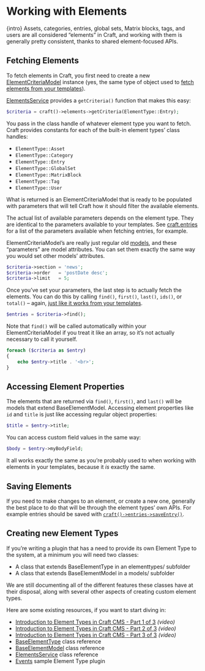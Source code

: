 # Working with Elements

{intro} Assets, categories, entries, global sets, Matrix blocks, tags, and users are all considered “elements” in Craft, and working with them is generally pretty consistent, thanks to shared element-focused APIs.

## Fetching Elements

To fetch elements in Craft, you first need to create a new [ElementCriteriaModel](https://docs.craftcms.com/api/v2/models/ElementCriteriaModel.html) instance (yes, the same type of object used to [fetch elements from your templates](../templating/elementcriteriamodel.md)).

[ElementsService](https://docs.craftcms.com/api/v2/services/ElementsService.html) provides a `getCriteria()` function that makes this easy:

```php
$criteria = craft()->elements->getCriteria(ElementType::Entry);
```

You pass in the class handle of whatever element type you want to fetch. Craft provides constants for each of the built-in element types’ class handles:

* `ElementType::Asset`
* `ElementType::Category`
* `ElementType::Entry`
* `ElementType::GlobalSet`
* `ElementType::MatrixBlock`
* `ElementType::Tag`
* `ElementType::User`

What is returned is an ElementCriteriaModel that is ready to be populated with parameters that will tell Craft how it should filter the available elements.

The actual list of available parameters depends on the element type. They are identical to the parameters available to your templates. See [craft.entries](../templating/craft.entries.md) for a list of the parameters available when fetching entries, for example.

ElementCriteriaModel’s are really just regular old [models](models.md), and these “parameters” are model attributes. You can set them exactly the same way you would set other models’ attributes.

```php
$criteria->section = 'news';
$criteria->order   = 'postDate desc';
$criteria->limit   = 5;
```

Once you’ve set your parameters, the last step is to actually fetch the elements. You can do this by calling `find()`, `first()`, `last()`, `ids()`, or `total()` – again, [just like it works from your templates](../templating/elementcriteriamodel.md#outputting-elements).

```php
$entries = $criteria->find();
```

Note that `find()` will be called automatically within your ElementCriteriaModel if you treat it like an array, so it’s not actually necessary to call it yourself.

```php
foreach ($criteria as $entry)
{
    echo $entry->title . '<br>';
}
```


## Accessing Element Properties

The elements that are returned via `find()`, `first()`, and `last()` will be models that extend BaseElementModel. Accessing element properties like `id` and `title` is just like accessing regular object properties:

```php
$title = $entry->title;
```

You can access custom field values in the same way:

```php
$body = $entry->myBodyField;
```

It all works exactly the same as you’re probably used to when working with elements in your templates, because it _is_ exactly the same.

## Saving Elements

If you need to make changes to an element, or create a new one, generally the best place to do that will be through the element types’ own APIs. For example entries should be saved with [`craft()->entries->saveEntry()`](https://docs.craftcms.com/api/v2/services/EntriesService.html#saveEntry-detail).

## Creating new Element Types

If you’re writing a plugin that has a need to provide its own Element Type to the system, at a minimum you will need two classes:

* A class that extends BaseElementType in an elementtypes/ subfolder
* A class that extends BaseElementModel in a models/ subfolder

We are still documenting all of the different features these classes have at their disposal, along with several other aspects of creating custom element types.

Here are some existing resources, if you want to start diving in:

* [Introduction to Element Types in Craft CMS - Part 1 of 3](https://straightupcraft.com/events/introduction-to-element-types-in-craft-cms-part-1-of-3) _(video)_
* [Introduction to Element Types in Craft CMS - Part 2 of 3](https://straightupcraft.com/events/element-types-and-the-element-service-part-2-of-3) _(video)_
* [Introduction to Element Types in Craft CMS - Part 3 of 3](https://straightupcraft.com/events/exploring-the-element-type-model-part-3-of-3) _(video)_
* [BaseElementType](https://docs.craftcms.com/api/v2/elementtypes/BaseElementType.html) class reference
* [BaseElementModel](https://docs.craftcms.com/api/v2/models/BaseElementModel.html) class reference
* [ElementsService](https://docs.craftcms.com/api/v2/services/ElementsService.html) class reference
* [Events](https://github.com/pixelandtonic/Events) sample Element Type plugin